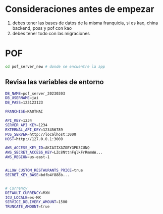 
# Consideraciones antes de empezar

1. debes tener las bases de datos de la misma franquicia, si es kao, china backend, poss y pof con kao
2. debes tener todo con las migraciones

# POF
```bash
cd pof_server_new # donde se encuentre la app
```

## Revisa las variables de entorno

```bash
DB_NAME=pof_server_20230303
DB_USERNAME=jai
DB_PASS=123123123

FRANCHISE=KAOTHAI

API_KEY=1234
SERVER_API_KEY=1234
EXTERNAL_API_KEY=123456789
POS_SERVER=http://localhost:3000
HOST=http://127.0.0.1:3000

AWS_ACCESS_KEY_ID=AKIAIIXAZGEYGPK3CUNQ
AWS_SECRET_ACCESS_KEY=LZc8NttnFqlkFrRmmWW...
AWS_REGION=us-east-1


ALLOW_CUSTOM_RESTAURANTS_PRICE=true
SECRET_KEY_BASE=bdfb4f888b...


# Currency
DEFAULT_CURRENCY=MXN
ICU_LOCALE=es-MX
SERVICE_DELIVERY_AMOUNT=1500
TRUNCATE_AMOUNT=true
```